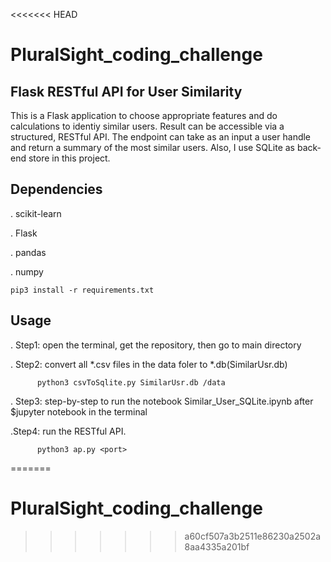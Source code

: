 <<<<<<< HEAD
# PluralSight_coding_challenge
## Flask RESTful API for User Similarity
This is a Flask application to choose appropriate features and do calculations to identiy similar users. Result can be accessible via a structured, RESTful API. The endpoint can take as an input a user handle and return a summary of the most similar users. Also, I use SQLite as back-end store in this project.

## Dependencies
. scikit-learn

. Flask

. pandas

. numpy

    pip3 install -r requirements.txt

## Usage
. Step1: open the terminal, get the repository, then go to main directory

. Step2:  convert all *.csv files in the data foler to  *.db(SimilarUsr.db)

          python3 csvToSqlite.py SimilarUsr.db /data

. Step3: step-by-step to run the notebook   Similar_User_SQLite.ipynb  after  $jupyter notebook in the terminal

.Step4:  run the RESTful API.

          python3 ap.py <port> 

=======
# PluralSight_coding_challenge
>>>>>>> a60cf507a3b2511e86230a2502a8aa4335a201bf

